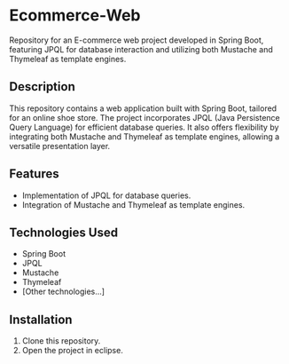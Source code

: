 
# Ecommerce-Web

Repository for an E-commerce web project developed in Spring Boot, featuring JPQL for database interaction and utilizing both Mustache and Thymeleaf as template engines.

## Description

This repository contains a web application built with Spring Boot, tailored for an online shoe store. The project incorporates JPQL (Java Persistence Query Language) for efficient database queries. It also offers flexibility by integrating both Mustache and Thymeleaf as template engines, allowing a versatile presentation layer.

## Features

- Implementation of JPQL for database queries.
- Integration of Mustache and Thymeleaf as template engines.

## Technologies Used

- Spring Boot
- JPQL
- Mustache
- Thymeleaf
- [Other technologies...]

## Installation

1. Clone this repository.
2. Open the project in eclipse.
